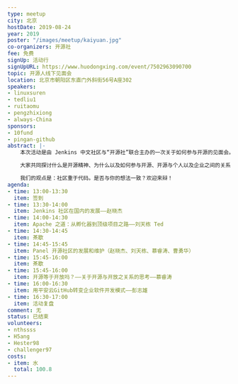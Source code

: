 ```yaml
---
type: meetup
city: 北京
hostDate: 2019-08-24
year: 2019
poster: "/images/meetup/kaiyuan.jpg"
co-organizers: 开源社
fee: 免费
signUp: 活动行
signUpURL: https://www.huodongxing.com/event/7502963090700
topic: 开源人线下见面会
location: 北京市朝阳区东直门外斜街56号A座302
speakers:
- linuxsuren
- tedliu1
- ruitaomu
- pengzhixiong
- always-China
sponsors:
- 10fund
- pingan-github
abstract: |-
    本次活动是由 Jenkins 中文社区与“开源社”联合主办的一次关于如何参与开源的见面会。

    大家共同探讨什么是开源精神、为什么以及如何参与开源、开源与个人以及企业之间的关系、开源社区存在的重要意义、996是否与开源背道而驰。

    我们的观点是：社区重于代码。是否与你的想法一致？欢迎来辩！
agenda:
- time: 13:00-13:30
  item: 签到
- time: 13:30-14:00
  item: Jenkins 社区在国内的发展——赵晓杰
- time: 14:00-14:30
  item: Apache 之道：从孵化器到顶级项目之路——刘天栋 Ted
- time: 14:30-14:45
  item: 茶歇
- time: 14:45-15:45
  item: Panel 开源社区的发展和维护（赵晓杰、刘天栋、慕睿涛、曹勇华）
- time: 15:45-16:00
  item: 茶歇
- time: 15:45-16:00
  item: 开源等于开放吗？——关于开源与开放之关系的思考——慕睿涛
- time: 16:00-16:30
  item: 用平安云GitHub转变企业软件开发模式——彭志雄
- time: 16:30-17:00
  item: 活动复盘
comment: 无
status: 已结束
volunteers:
- nthssss
- H5ang
- Hester98
- challenger97
costs:
- item: 水
  total: 100.8
---
```

